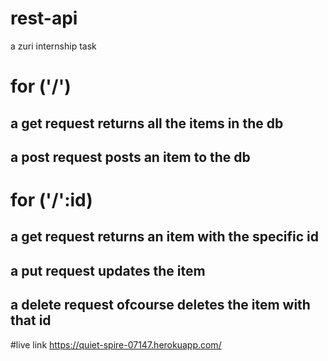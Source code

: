 # rest-api
 a zuri internship task
 
 # for ('/') 
  ## a get request returns all the items in the db 
  ## a post request posts an item to the db
  
 
 # for ('/':id)
  ## a get request returns an item with the specific id
  ## a put request updates the item
  ## a delete request ofcourse deletes the item with that id
  

#live link
https://quiet-spire-07147.herokuapp.com/
